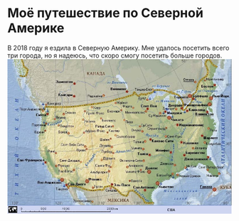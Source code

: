 # Моё путешествие по Северной Америке
В 2018 году я ездила в Северную Америку. Мне удалось посетить всего три города, но я надеюсь, что скоро смогу посетить больше городов.
![img](3555.jpg)
